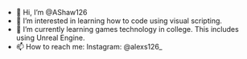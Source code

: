 - 👋 Hi, I’m @AShaw126
- 👀 I’m interested in learning how to code using visual scripting. 
- 🌱 I’m currently learning games technology in college. This includes using Unreal Engine. 
- 📫 How to reach me:
  Instagram: @alexs126_

<!---
AShaw126/AShaw126 is a ✨ special ✨ repository because its `README.md` (this file) appears on your GitHub profile.
You can click the Preview link to take a look at your changes.
--->
